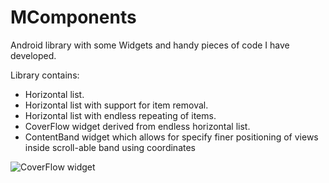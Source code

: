 MComponents
=============

Android library with some Widgets and handy pieces of code I have developed.

<p>Library contains: 
<ul>
  <li>Horizontal list.</li>
  <li>Horizontal list with support for item removal.</li>
  <li>Horizontal list with endless repeating of items.</li>
  <li>CoverFlow widget derived from endless horizontal list.</li>
  <li>ContentBand widget which allows for specify finer positioning of views inside scroll-able band using coordinates</li>
</ul>
<img src="http://applm.github.io/ma-components/pics/coverImage.png" alt="CoverFlow widget"></p>
